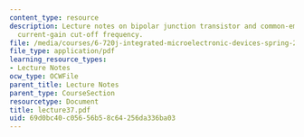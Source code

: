```yaml
---
content_type: resource
description: Lecture notes on bipolar junction transistor and common-emitter short-circuit
  current-gain cut-off frequency.
file: /media/courses/6-720j-integrated-microelectronic-devices-spring-2007/69d0bc40c05656b58c64256da336ba03_lecture37.pdf
file_type: application/pdf
learning_resource_types:
- Lecture Notes
ocw_type: OCWFile
parent_title: Lecture Notes
parent_type: CourseSection
resourcetype: Document
title: lecture37.pdf
uid: 69d0bc40-c056-56b5-8c64-256da336ba03
---
```

